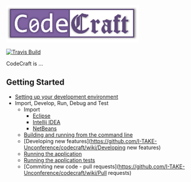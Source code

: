 ![CodeCraft logo](https://raw.githubusercontent.com/I-TAKE-Unconference/codecraft/master/src/main/resources/static/img/codecraft-logo-small.png)

[![Travis Build](https://api.travis-ci.org/I-TAKE-Unconference/codecraft.png)](https://travis-ci.org/I-TAKE-Unconference/codecraft)


CodeCraft is ...

## Getting Started
  - [Setting up your development environment](https://github.com/I-TAKE-Unconference/codecraft/wiki/Setting-up-your-development-environment)
  - Import, Develop, Run, Debug and Test
    - Import
      * [Eclipse](https://github.com/I-TAKE-Unconference/codecraft/wiki/Gradle-and-Eclipse)
      * [Intellij IDEA](https://github.com/I-TAKE-Unconference/codecraft/wiki/Gradle-and-Intellij-IDEA)
      * [NetBeans](https://github.com/I-TAKE-Unconference/codecraft/wiki/Gradle-and-NetBeans)
    - [Building and running from the command line](https://github.com/I-TAKE-Unconference/codecraft/wiki/Gradle-on-the-Commandline)
    - [Developing new features](https://github.com/I-TAKE-Unconference/codecraft/wiki/Developing new features)
    - [Running the application](https://github.com/I-TAKE-Unconference/codecraft/wiki/Running-the-application)
    - [Running the application tests](https://github.com/I-TAKE-Unconference/codecraft/wiki/Running-tests)
    - [Commiting new code - pull requests](https://github.com/I-TAKE-Unconference/codecraft/wiki/Pull requests)

